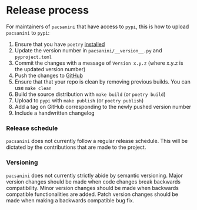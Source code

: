 # Release process

For maintainers of `pacsanini` that have access to `pypi`, this is how to upload
`pacsanini` to `pypi`:

1. Ensure that you have `poetry` [installed](https://python-poetry.org/docs/#installation)
2. Update the version number in `pacsanini/__version__.py` and `pyproject.toml`
3. Commit the changes with a message of `Version x.y.z` (where x.y.z is the updated version number)
4. Push the changes to [GitHub](https://github.com/Therapixel/pacsanini)
5. Ensure that that your repo is clean by removing previous builds. You can use `make clean`
6. Build the source distribution with `make build` (or `poetry build`)
7. Upload to `pypi` with `make publish` (or `poetry publish`)
8. Add a tag on GitHub corresponding to the newly pushed version number
9. Include a handwritten changelog

### Release schedule

`pacsanini` does not currently follow a regular release schedule. This will be dictated by the contributions that are made to the project.

### Versioning

`pacsanini` does not currently strictly abide by semantic versioning.
Major version changes should be made when code changes break backwards compatibility.
Minor version changes should be made when backwards compatible functionalities are added.
Patch version changes should be made when making a backwards compatible bug fix.
